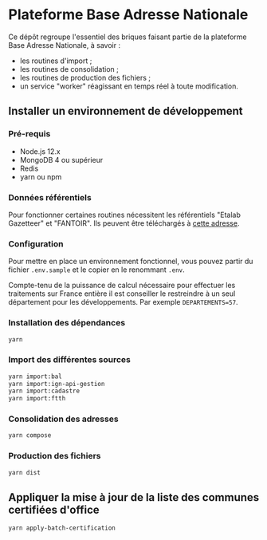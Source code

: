 # Plateforme Base Adresse Nationale

Ce dépôt regroupe l'essentiel des briques faisant partie de la plateforme Base Adresse Nationale, à savoir :

- les routines d'import ;
- les routines de consolidation ;
- les routines de production des fichiers ;
- un service "worker" réagissant en temps réel à toute modification.

## Installer un environnement de développement

### Pré-requis

- Node.js 12.x
- MongoDB 4 ou supérieur
- Redis
- yarn ou npm

### Données référentiels

Pour fonctionner certaines routines nécessitent les référentiels "Etalab Gazetteer" et "FANTOIR". Ils peuvent être téléchargés à [cette adresse](http://etalab-datasets.geo.data.gouv.fr/dev-databases/).

### Configuration

Pour mettre en place un environnement fonctionnel, vous pouvez partir du fichier `.env.sample` et le copier en le renommant `.env`.

Compte-tenu de la puissance de calcul nécessaire pour effectuer les traitements sur France entière il est conseiller le restreindre à un seul département pour les développements. Par exemple `DEPARTEMENTS=57`.

### Installation des dépendances

```bash
yarn
```

### Import des différentes sources

```bash
yarn import:bal
yarn import:ign-api-gestion
yarn import:cadastre
yarn import:ftth
```

### Consolidation des adresses

```bash
yarn compose
```

### Production des fichiers

```bash
yarn dist
```

## Appliquer la mise à jour de la liste des communes certifiées d'office

```bash
yarn apply-batch-certification
```
